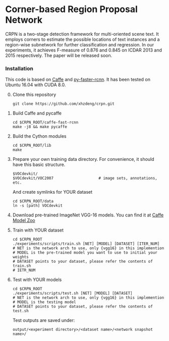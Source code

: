 # Corner-based Region Proposal Network

CRPN is a two-stage detection framework for multi-oriented scene text. It employs corners to estimate the possible locations of text instances and a region-wise subnetwork for further classification and regression. In our experiments, it achieves F-measure of 0.876 and 0.845 on ICDAR 2013 and 2015 respectively. The paper will be released soon. 


### Installation

This code is based on [Caffe](https://github.com/BVLC/caffe) and [py-faster-rcnn](https://github.com/rbgirshick/py-faster-rcnn). It has been tested on Ubuntu 16.04 with CUDA 8.0.

0. Clone this repository
    ```
    git clone https://github.com/xhzdeng/crpn.git
    ```

1. Build Caffe and pycaffe 
    ```
    cd $CRPN_ROOT/caffe-fast-rcnn
    make -j8 && make pycaffe
    ```

2. Build the Cython modules
    ```
    cd $CRPN_ROOT/lib
    make
    ```

3. Prepare your own training data directory. For convenience, it should have this basic structure.
	```
	$VOCdevkit/
  	$VOCdevkit/VOC2007                    # image sets, annotations, etc. 
    ```
   And create symlinks for YOUR dataset
    ```
    cd $CRPN_ROOT/data
    ln -s [path] VOCdevkit
    ```

4. Download pre-trained ImageNet VGG-16 models. You can find it at [Caffe Model Zoo](https://github.com/BVLC/caffe/wiki/Model-Zoo)

5. Train with YOUR dataset
    ```
    cd $CRPN_ROOT
    ./experiments/scripts/train.sh [NET] [MODEL] [DATASET] [ITER_NUM]
    # NET is the network arch to use, only {vgg16} in this implemention
    # MODEL is the pre-trained model you want to use to initial your weights
    # DATASET points to your dataset, please refer the contents of train.sh
    # IETR_NUM 
    ```

6. Test with YOUR models
    ```
    cd $CRPN_ROOT
    ./experiments/scripts/test.sh [NET] [MODEL] [DATASET]
    # NET is the network arch to use, only {vgg16} in this implemention
    # MODEL is the testing model
    # DATASET points to your dataset, please refer the contents of test.sh
    ```
    Test outputs are saved under:
    ```
    output/<experiment directory>/<dataset name>/<network snapshot name>/
    ```

